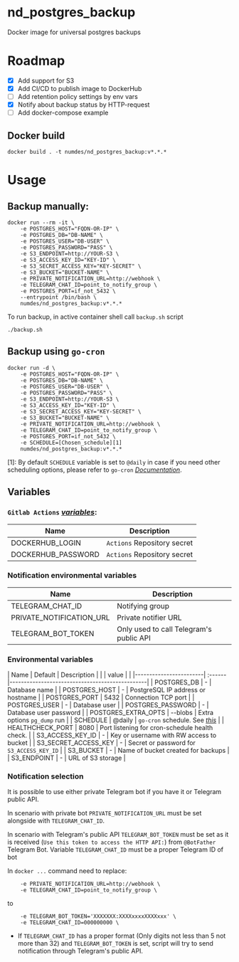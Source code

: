 # nd_postgres_backup
Docker image for universal postgres backups

# Roadmap
- [X] Add support for S3
- [X] Add CI/CD to publish image to DockerHub
- [ ] Add retention policy settings by env vars
- [X] Notify about backup status by HTTP-request
- [ ] Add docker-compose example

## Docker build
```shell
docker build . -t numdes/nd_postgres_backup:v*.*.*
```

# Usage
## Backup manually:
```shell
docker run --rm -it \
    -e POSTGRES_HOST="FQDN-OR-IP" \
    -e POSTGRES_DB="DB-NAME" \
    -e POSTGRES_USER="DB-USER" \
    -e POSTGRES_PASSWORD="PASS" \
    -e S3_ENDPOINT=http://YOUR-S3 \
    -e S3_ACCESS_KEY_ID="KEY-ID" \
    -e S3_SECRET_ACCESS_KEY="KEY-SECRET" \
    -e S3_BUCKET="BUCKET-NAME" \
    -e PRIVATE_NOTIFICATION_URL=http://webhook \
    -e TELEGRAM_CHAT_ID=point_to_notify_group \
    -e POSTGRES_PORT=if_not_5432 \
    --entrypoint /bin/bash \
    numdes/nd_postgres_backup:v*.*.*
```
To run backup, in active container shell call `backup.sh` script
```shell
./backup.sh
```

## Backup using `go-cron`
```shell
docker run -d \
    -e POSTGRES_HOST="FQDN-OR-IP" \
    -e POSTGRES_DB="DB-NAME" \
    -e POSTGRES_USER="DB-USER" \
    -e POSTGRES_PASSWORD="PASS" \
    -e S3_ENDPOINT=http://YOUR-S3 \
    -e S3_ACCESS_KEY_ID="KEY-ID" \
    -e S3_SECRET_ACCESS_KEY="KEY-SECRET" \
    -e S3_BUCKET="BUCKET-NAME" \
    -e PRIVATE_NOTIFICATION_URL=http://webhook \
    -e TELEGRAM_CHAT_ID=point_to_notify_group \
    -e POSTGRES_PORT=if_not_5432 \
    -e SCHEDULE=[Chosen_schedule][1]
    numdes/nd_postgres_backup:v*.*.*
```
[1]: By default `SCHEDULE` variable is set to `@daily` in case if you need other scheduling options, please refer to `go-cron` *[Documentation](https://pkg.go.dev/github.com/robfig/cron?utm_source=godoc#hdr-Predefined_schedules)*.

## Variables
### `Gitlab Actions` *[variables](https://docs.github.com/en/actions/security-guides/encrypted-secrets#creating-encrypted-secrets-for-a-repository)*:
| Name              |  Description                                        |
|-------------------|-----------------------------------------------------|
|DOCKERHUB_LOGIN    | `Actions` Repository secret                         |
|DOCKERHUB_PASSWORD | `Actions` Repository secret                         |

### Notification environmental variables
| Name                      |  Description                                        |
|---------------------------|-----------------------------------------------------|
|TELEGRAM_CHAT_ID           | Notifying group                                     |
|PRIVATE_NOTIFICATION_URL   | Private notifier URL                                |
|TELEGRAM_BOT_TOKEN         | Only used to call Telegram's public API             |

### Environmental variables
| Name                   | Default    | Description                                    |
|                        | value      |                                                |
|------------------------|  :------   |------------------------------------------------|
| POSTGRES_DB            |  -         | Database name                                  |
| POSTGRES_HOST          |  -         | PostgreSQL IP address or hostname              |
| POSTGRES_PORT          | 5432       | Connection TCP port                            |
| POSTGRES_USER          |  -         | Database user                                  |
| POSTGRES_PASSWORD      |  -         | Database user password                         |
| POSTGRES_EXTRA_OPTS    | --blobs    | Extra options `pg_dump` run                    |
| SCHEDULE               | @daily     | `go-cron` schedule. See *[this](https://github.com/siameseoriental/nd_postgres_backup/tree/DO-101#backup-using-go-cron)* |
| HEALTHCHECK_PORT       | 8080       | Port listening for cron-schedule health check. |
| S3_ACCESS_KEY_ID       |  -         | Key or username with RW access to bucket       |
| S3_SECRET_ACCESS_KEY   |  -         | Secret or password for `S3_ACCESS_KEY_ID`      |
| S3_BUCKET              |  -         | Name of bucket created for backups             |
| S3_ENDPOINT            |  -         | URL of S3 storage                              |

### Notification selection

It is possible to use either private Telegram bot if you have it or Telegram public API.

In scenario with private bot `PRIVATE_NOTIFICATION_URL` must be set alongside with `TELEGRAM_CHAT_ID`.

In scenario with Telegram's public API `TELEGRAM_BOT_TOKEN` must be set as it is received (`Use this token to access the HTTP API:`) from `@BotFather` Telegram Bot. Variable `TELEGRAM_CHAT_ID` must be a proper Telegram ID of bot

In `docker ...` command need to replace:
```
    -e PRIVATE_NOTIFICATION_URL=http://webhook \
    -e TELEGRAM_CHAT_ID=point_to_notify_group \
```
to
```
    -e TELEGRAM_BOT_TOKEN='XXXXXXX:XXXXxxxxXXXXxxx' \
    -e TELEGRAM_CHAT_ID=000000000 \
```
- If `TELEGRAM_CHAT_ID` has a proper format (Only digits not less than 5 not more than 32) and `TELEGRAM_BOT_TOKEN` is set, script will try to send notification through Telegram's public API.
